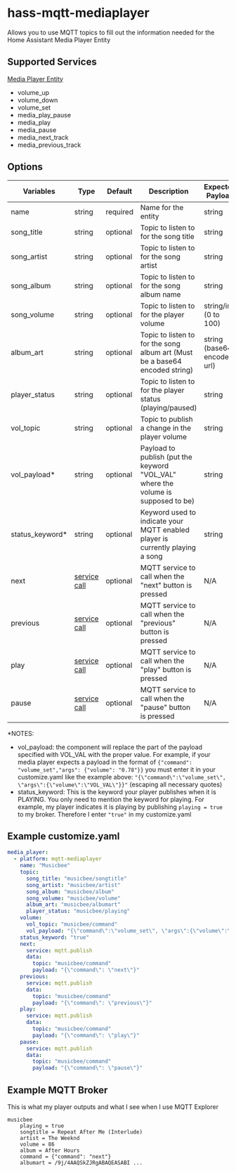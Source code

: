 # hass-mqtt-mediaplayer

Allows you to use MQTT topics to fill out the information needed for the Home Assistant Media Player Entity

## Supported Services

[Media Player Entity](https://www.home-assistant.io/integrations/media_player/)

* volume_up
* volume_down
* volume_set
* media_play_pause
* media_play
* media_pause
* media_next_track
* media_previous_track

## Options

| Variables      | Type                                                                      | Default  | Description                                                                       | Expected Payload            | Example                                                                 |
|----------------|---------------------------------------------------------------------------|----------|-----------------------------------------------------------------------------------|-----------------------------|-------------------------------------------------------------------------|
| name           | string                                                                    | required | Name for the entity                                                               | string                      | ```"Musicbee"```                                                        |
| song_title     | string                                                                    | optional | Topic to listen to for the song title                                             | string                      | ```"musicbee/songtitle"```                                              |
| song_artist    | string                                                                    | optional | Topic to listen to for the song artist                                            | string                      | ```"musicbee/artist"```                                                 |
| song_album     | string                                                                    | optional | Topic to listen to for the song album name                                        | string                      | ```"musicbee/album"```                                                  |
| song_volume    | string                                                                    | optional | Topic to listen to for the player volume                                          | string/int (0 to 100)       | ```"musicbee/volume"```                                                 |
| album_art      | string                                                                    | optional | Topic to listen to for the song album art (Must be a base64 encoded string)       | string (base64 encoded url) | ```"musicbee/albumart"```                                               |
| player_status  | string                                                                    | optional | Topic to listen to for the player status (playing/paused)                         | string                      | ```"musicbee/player_status"```                                          |
| vol_topic      | string                                                                    | optional | Topic to publish a change in the player volume                                    | string                      | ```"musicbee/command"```                                                |
| vol_payload*    | string                                                                    | optional | Payload to publish (put the keyword "VOL_VAL" where the volume is supposed to be) | string                      | ```"{\"command\":\"volume_set\", \"args\":{\"volume\":\"VOL_VAL\"}}"``` |
| status_keyword* | string                                                                    | optional | Keyword used to indicate your MQTT enabled player is currently playing a song     | string                      | ```"true"```                                                            |
| next           | [service call](https://www.home-assistant.io/docs/scripts/service-calls/) | optional | MQTT service to call when the "next" button is pressed                            | N/A                         | * see customize.yaml ex.                                                |
| previous       | [service call](https://www.home-assistant.io/docs/scripts/service-calls/) | optional | MQTT service to call when the "previous" button is pressed                        | N/A                         | * see customize.yaml ex.                                                |
| play           | [service call](https://www.home-assistant.io/docs/scripts/service-calls/) | optional | MQTT service to call when the "play" button is pressed                            | N/A                         | * see customize.yaml ex.                                                |
| pause          | [service call](https://www.home-assistant.io/docs/scripts/service-calls/) | optional | MQTT service to call when the "pause" button is pressed                           | N/A                         | * see customize.yaml ex.                                                |

*NOTES:

 * vol_payload: the component will replace the part of the payload specified with VOL_VAL with the proper value. For example, if your media player expects a payload in the format  of ```{"command": "volume_set","args": {"volume": "0.78"}}``` you must enter it in your customize.yaml like the example above: ```"{\"command\":\"volume_set\", \"args\":{\"volume\":\"VOL_VAL\"}}"``` (escaping all necessary quotes)
 * status_keyword: This is the keyword your player publishes when it is PLAYING. You only need to mention the keyword for playing. For example, my player indicates it is playing by publishing ```playing = true``` to my broker. Therefore I enter ```"true"``` in my customize.yaml
 
 
 
## Example customize.yaml

```yaml
media_player:  
  - platform: mqtt-mediaplayer
    name: "Musicbee"
    topic:
      song_title: "musicbee/songtitle"
      song_artist: "musicbee/artist"
      song_album: "musicbee/album"
      song_volume: "musicbee/volume"
      album_art: "musicbee/albumart"
      player_status: "musicbee/playing"
    volume:
      vol_topic: "musicbee/command"
      vol_payload: "{\"command\":\"volume_set\", \"args\":{\"volume\":\"VOL_VAL\"}}"
    status_keyword: "true"
    next:
      service: mqtt.publish
      data:
        topic: "musicbee/command"
        payload: "{\"command\": \"next\"}"
    previous:
      service: mqtt.publish
      data:
        topic: "musicbee/command"
        payload: "{\"command\": \"previous\"}"
    play:
      service: mqtt.publish
      data:
        topic: "musicbee/command"
        payload: "{\"command\": \"play\"}"
    pause:
      service: mqtt.publish
      data:
        topic: "musicbee/command"
        payload: "{\"command\": \"pause\"}"

```

## Example MQTT Broker

This is what my player outputs and what I see when I use MQTT Explorer

```
musicbee
	playing = true
	songtitle = Repeat After Me (Interlude)
	artist = The Weeknd
	volume = 86
	album = After Hours
	command = {"command": "next"}
	albumart = /9j/4AAQSkZJRgABAQEASABI ...
```
